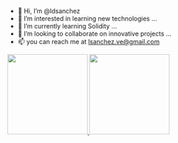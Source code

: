 - 👋 Hi, I’m @ldsanchez
- 👀 I’m interested in learning new technologies ...
- 🌱 I’m currently learning Solidity ...
- 💞️ I’m looking to collaborate on innovative projects ...
- 📫 you can reach me at lsanchez.ve@gmail.com

<!---
ldsanchez/ldsanchez is a ✨ special ✨ repository because its `README.md` (this file) appears on your GitHub profile.
You can click the Preview link to take a look at your changes.
--->

<a href="https://github.com/AVS1508">
  <img height="180em" src="https://github-readme-stats.vercel.app/api?username=AVS1508&theme=buefy&show_icons=true" />
  <img height="180em" src="https://github-readme-stats.vercel.app/api/top-langs/?username=AVS1508&theme=buefy&layout=compact" />
</a>
